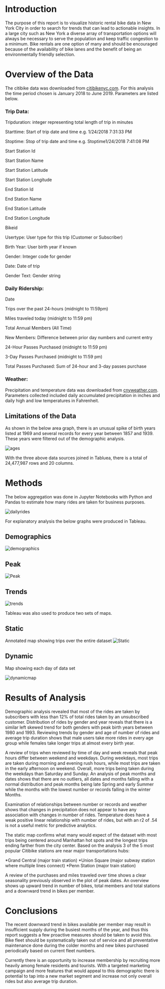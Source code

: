 # Introduction

The purpose of this report is to visualize historic rental bike data in New York City in order to search for trends that can lead to actionable insights. In a large city such as New York a diverse array of transportation options will always be necessary to serve the population and keep traffic congestion to a minimum. Bike rentals are one option of many and should be encouraged because of the availability of bike lanes and the benefit of being an environmentally friendly selection.


# Overview of the Data

The citibike data was downloaded from [citibikenyc.com](https://www.citibikenyc.com/system-data). For this analysis the time period chosen is January 2018 to June 2019. Parameters are listed below.

### Trip Data:

Tripduration: integer representing total length of trip in minutes

Starttime: Start of trip date and time e.g. 1/24/2018 7:31:33 PM

Stoptime: Stop of trip date and time e.g. Stoptime1/24/2018 7:41:08 PM

Start Station Id

Start Station Name

Start Station Latitude

Start Station Longitude

End Station Id

End Station Name

End Station Latitude

End Station Longitude

Bikeid

Usertype: User type for this trip (Customer or Subscriber)

Birth Year: User birth year if known

Gender: Integer code for gender

Date: Date of trip

Gender Text: Gender string

### Daily Ridership:

Date

Trips over the past 24-hours (midnight to 11:59pm)

Miles traveled today (midnight to 11:59 pm)

Total Annual Members (All Time)

New Members: Difference between prior day numbers and current entry

24-Hour Passes Purchased (midnight to 11:59 pm)

3-Day Passes Purchased (midnight to 11:59 pm)

Total Passes Purchased: Sum of 24-hour and 3-day passes purchase

### Weather:

Precipitation and temperature data was downloaded from [cnyweather.com](http://www.cnyweather.com/wxraindetail.php?year=2019). Parameters collected included daily accumulated precipitation in inches and daily high and low temperatures in Fahrenheit.

## Limitations of the Data

As shown in the below area graph, there is an unusual spike of birth years listed at 1969 and several records for every year between 1857 and 1939. These years were filtered out of the demographic analysis.

![ages](images/ages.PNG)

With the three above data sources joined in Tabluea, there is a total of 24,477,987 rows and 20 columns.

# Methods

The below aggregation was done in Jupyter Notebooks with Python and Pandas to estimate how many rides are taken for business purposes.

![dailyrides](images/dailyrides.PNG)

For explanatory analysis the below graphs were produced in Tableau.

## Demographics

![demographics](images/demographics.PNG)

## Peak

![Peak](images/Peak.PNG)

## Trends

![trends](images/trends.PNG)

Tableau was also used to produce two sets of maps.

## Static

Annotated map showing trips over the entire dataset
![Static](images/Static.PNG)

## Dynamic 

Map showing each day of data set

![dynamicmap](images/dynamicmap.gif)

# Results of Analysis

Demographic analysis revealed that most of the rides are taken by subscribers with less than 12% of total rides taken by an unsubscribed customer. Distribution of rides by gender and year reveals that there is a similar left skewed trend for both genders with peak birth years between 1980 and 1993. Reviewing trends by gender and age of number of rides and average trip duration shows that male users take more rides in every age group while females take longer trips at almost every birth year.

A review of trips when reviewed by time of day and week reveals that peak hours differ between weekend and weekdays. During weekdays, most trips are taken during morning and evening rush hours, while most trips are taken in the early afternoon on weekend. Overall,  more trips being taken during the weekdays than Saturday and Sunday. An analysis of peak months and dates shows that there are no outliers, all dates and months falling with a normal distribution and peak months being late Spring and early Summer while the months with the lowest number or records falling in the winter Months.

Examination of relationships between number or records and weather shows that changes in precipitation does not appear to have any association with changes in number of rides. Temperature does have a weak positive linear relationship with number of rides, but with an r2 of .54 is not a useful metric for predictive analytics.

The static map confirms what many would expect of the dataset with most trips being centered around Manhattan hot spots and the longest trips ending farther from the city center. Based on the analysis 3 of the 5 most popular Citibike  stations are near major transportations hubs:

*Grand Central (major train station)
*Union Square (major subway station where multiple lines
connect)
*Penn Station (major train station)

A review of the purchases and miles traveled over time shows a clear seasonality previously observed in the plot of peak dates. An overview shows up upward trend in number of bikes, total members and total stations and a downward trend in bikes per member.

# Conclusions

The recent downward trend in bikes available per member may result in insufficient supply during the busiest months of the year, and thus this report suggests a few proactive measures should be taken to avoid this. Bike fleet should be systematically taken out of service and all preventative maintenance done during the colder months and new bikes purchased periodically based on current fleet numbers.

Currently there is an opportunity to increase membership by recruiting more heavily among female residents and tourists. With a targeted marketing campaign and more features that would appeal to this demographic there is potential to tap into a new market segment and increase not only overall rides but also average trip duration.